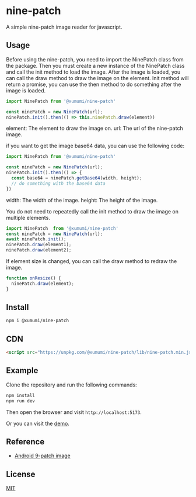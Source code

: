 # nine-patch
A simple nine-patch image reader for javascript.

## Usage
Before using the nine-patch, you need to import the NinePatch class from the package. 
Then you must create a new instance of the NinePatch class and call the init method to load the image. 
After the image is loaded, you can call the draw method to draw the image on the element.
Init method will return a promise, you can use the then method to do something after the image is loaded.
```javascript
import NinePatch from '@xumumi/nine-patch'

const ninePatch = new NinePatch(url);
ninePatch.init().then(() => this.ninePatch.draw(element))
```
element: The element to draw the image on.
url: The url of the nine-patch image.

if you want to get the image base64 data, you can use the following code:
```javascript
import NinePatch from '@xumumi/nine-patch'

const ninePatch = new NinePatch(url);
ninePatch.init().then(() => {
  const base64 = ninePatch.getBase64(width, height);
  // do something with the base64 data
})
```
width: The width of the image.
height: The height of the image.

You do not need to repeatedly call the init method to draw the image on multiple elements.
```javascript
import NinePatch  from '@xumumi/nine-patch'
const ninePatch = new NinePatch(url);
await ninePatch.init();
ninePatch.draw(element1);
ninePatch.draw(element2);
```

If element size is changed, you can call the draw method to redraw the image.
```javascript
function onResize() {
  ninePatch.draw(element);
}
```

## Install
```bash
npm i @xumumi/nine-patch
```

## CDN
```html
<script src="https://unpkg.com/@xumumi/nine-patch/lib/nine-patch.min.js"></script>
```

## Example
Clone the repository and run the following commands:
```bash
npm install
npm run dev
```
Then open the browser and visit `http://localhost:5173`.

Or you can visit the [demo](https://codepen.io/XUMUMI/full/bGJMvqJ).

## Reference
- [Android 9-patch image](https://developer.android.com/guide/topics/graphics/drawables#nine-patch)

## License
[MIT](https://opensource.org/licenses/MIT)
